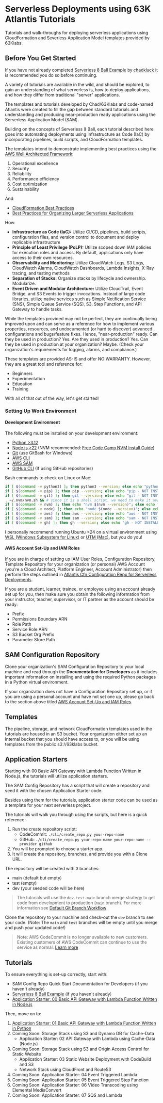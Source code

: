 # Serverless Deployments using 63K Atlantis Tutorials

Tutorials and walk-throughs for deploying serverless applications using CloudFormation and Severless Application Model templates provided by 63Klabs.

## Before You Get Started

If you have not already completed [Serverless 8 Ball Example](https://github.com/chadkluck/serverless-sam-8ball-example) by [chadkluck](https://github.com/chadkluck) it is recommended you do so before continuing.

A variety of tutorials are available in the wild, and should be explored, to gain an understanding of what serverless is, how to deploy applications, and how they differ from traditional "server" applications.

The templates and tutorials developed by Chad/63Klabs and code-named Atlantis were created to fill the gap between standard tutorials and understanding and producing near-production ready applications using the Serverless Application Model (SAM).

Building on the concepts of Serverless 8 Ball, each tutorial described here goes into automating deployments using Infrastructure as Code (IaC) by incorporating pipelines, build scripts, and CloudFormation templates.

The templates intend to demonstrate implementing best practices using the [AWS Well Architected Framework](https://docs.aws.amazon.com/wellarchitected/latest/framework/welcome.html):

1. Operational excellence
2. Security
3. Reliability
4. Performance efficiency
5. Cost optimization
6. Sustainability

And:

- [CloudFormation Best Practices](https://docs.aws.amazon.com/AWSCloudFormation/latest/UserGuide/best-practices.html)
- [Best Practices for Organizing Larger Serverless Applications](https://aws.amazon.com/blogs/compute/best-practices-for-organizing-larger-serverless-applications/)

How:

- **Infrastructure as Code (IaC):** Utilize CI/CD, pipelines, build scripts, configuration files, and version control to document and deploy replicable infrastructure
- **Principle of Least Privilege (PoLP):** Utilize scoped down IAM policies for execution roles and access. By default, applications only have access to their own resources.
- **Observability and Monitoring:** Utilize CloudWatch Logs, S3 Logs, CloudWatch Alarms, CloudWatch Dashboards, Lambda Insights, X-Ray tracing, and testing methods
- **Separation of Stacks:** Organize stacks by lifecycle and ownership. Modularize.
- **Event Driven and Modular Architecture:** Utilize CloudTrail, Event Bridge, and S3 Events to trigger invocations. Instead of large code libraries, utilize native services such as Simple Notification Service (SNS), Simple Queue Service (SQS), S3, Step Functions, and API Gateway to handle tasks.

While the templates provided may not be perfect, they are continually being improved upon and can serve as a reference for how to implement various properties, resources, and undocumented (or hard to discover) advanced configurations and bugs/feature fixes. Hence, "near-production" ready. Can they be used in production? Yes. Are they used in production? Yes. Can they be used in production at your organization? Maybe. (Check your organization's requirements for logging, alarms, and compliance.)

These templates are provided AS-IS and offer NO WARRANTY. However, they are a great tool and reference for:

- Beginners
- Experimentation
- Education
- Training

With all of that out of the way, let's get started!

### Setting Up Work Environment

#### Development Environment

The following must be installed on your development environment:

- [Python >3.12](https://www.python.org/downloads/)
- [Node.js >22](https://nodejs.org/en/download) (NVM recommended: [Free Code Camp NVM Install Guide](https://www.freecodecamp.org/news/node-version-manager-nvm-install-guide/))
- [Git](https://git-scm.com/book/en/v2/Getting-Started-Installing-Git) (use GitBash for Windows)
- [AWS CLI](https://docs.aws.amazon.com/cli/latest/userguide/getting-started-install.html)
- [AWS SAM](https://docs.aws.amazon.com/serverless-application-model/latest/developerguide/install-sam-cli.html)
- [GitHub CLI](https://cli.github.com/) (If using GitHub repositories)

Bash commands to check on Linux or Mac:

```bash
if [ $(command -v python3) ]; then python3 --version; else echo "python3 - NOT INSTALLED"; fi &&
if [ $(command -v pip) ]; then pip --version; else echo "pip - NOT INSTALLED"; fi &&
if [ $(command -v git) ]; then git --version; else echo "git - NOT INSTALLED"; fi &&
. ~/.nvm/nvm.sh && # since it is a shell script, we need to make it available here
if [ $(command -v nvm) ]; then echo "nvm $(nvm --version)"; else echo "nvm - NOT INSTALLED"; fi &&
if [ $(command -v node) ]; then echo "node $(node --version)"; else echo "node - NOT INSTALLED"; fi &&
if [ $(command -v aws) ]; then aws --version; else echo "aws - NOT INSTALLED"; fi &&
if [ $(command -v sam) ]; then sam --version; else echo "sam - NOT INSTALLED"; fi &&
if [ $(command -v gh) ]; then gh --version; else echo "gh - NOT INSTALLED"; fi
```

I personally recommend running Ubuntu >24 on a virtual environment using [WSL (Windows Subsystem for Linux)](https://learn.microsoft.com/en-us/windows/wsl/install) or [UTM (Mac)](https://mac.getutm.app/), but you do you!

#### AWS Account Set-Up and IAM Roles

If you are in charge of setting up IAM User Roles, Configuration Repository, Template Repository for your organization (or personal) AWS Account (you're a Cloud Architect, Platform Engineer, Account Administrator) then perform the steps outlined in [Atlantis Cfn Configuration Repo for Serverless Deployments](https://github.com/63Klabs/atlantis-cfn-configuration-repo-for-serverless-deployments).

If you are a student, learner, trainee, or employee using an account already set up for you, then make sure you obtain the following information from your instructor, teacher, supervisor, or IT partner as the account should be ready:

- Prefix
- Permissions Boundary ARN
- Role Path
- Service Role ARN
- S3 Bucket Org Prefix
- Parameter Store Path

## SAM Configuration Repository

Clone your organization's SAM Configuration Repository to your local machine and read through the **Documentation for Developers** as it includes important information on installing and using the required Python packages in a Python virtual environment.

If your organization does not have a Configuration Repository set up, or if you are using a personal account and have not set one up, please go back to the section above titled [AWS Account Set-Up and IAM Roles](#aws-account-set-up-and-iam-roles).

## Templates

The pipeline, storage, and network CloudFormation templates used in the tutorials are housed in an S3 bucket. Your organization either set up an internal bucket that you should have access to, or you will be using templates from the public s3://63klabs bucket.

## Application Starters

Starting with 00 Basic API Gateway with Lambda Function Written in Node.js, the tutorials will utilize application starters.

The SAM Config Repository has a script that will create a repository and seed it with the chosen Application Starter code.

Besides using them for the tutorials, application starter code can be used as a template for your next serverless project.

The tutorials will walk you through using the scripts, but here is a quick reference:

1. Run the create repository script:
   - CodeCommit: `./cli/create_repo.py your-repo-name`
   - GitHub: `./cli/create_repo.py your-repo-name your-repo-name --provider github`
2. You will be prompted to choose a starter app.
3. It will create the repository, branches, and provide you with a Clone URL.

The repository will be created with 3 branches:

- main (default but empty)
- test (empty)
- dev (your seeded code will be here)

> The tutorials will use the `dev-test-main` branch merge strategy to get code from development to production (`main` branch). For more information see [Default Git Branch Workflow](./tutorials/default-git-branch-workflow.md)

Clone the repository to your machine and check-out the `dev` branch to see your code. (Note: The `main` and `test` branches will be empty until you merge and push your updated code!)

> Note: AWS CodeCommit is no longer available to new customers. Existing customers of AWS CodeCommit can continue to use the service as normal. [Learn more](https://aws.amazon.com/blogs/devops/how-to-migrate-your-aws-codecommit-repository-to-another-git-provider/)

## Tutorials

To ensure everything is set-up correctly, start with:

- SAM Config Repo Quick Start Documentation for Developers (if you haven't already)
- [Serverless 8 Ball Example](https://github.com/chadkluck/serverless-sam-8ball-example) (if you haven't already)
- [Application Starter: 00 Basic API Gateway with Lambda Function Written in Node.js](./tutorials/00-basic-api-gateway-with-lambda-written-in-node/README.md)

Then, move on to:

1. [Application Starter: 01 Basic API Gateway with Lambda Function Written in Python](./tutorials/01-basic-api-gateway-with-lambda-written-in-python/README.md)
2. Coming Soon: Storage Stack using S3 and Dynamo DB for Cache-Data
   - Application Starter: 02 API Gateway with Lambda using Cache-Data (Node.js)
3. Coming Soon: Storage Stack using S3 and Origin Access Control for Static Website
   - Application Starter: 03 Static Website Deployment with CodeBuild and S3
   - Network Stack using CloudFront and Route53
4. Coming Soon: Application Starter: 04 Event Triggered Lambda
5. Coming Soon: Application Starter: 05 Event Triggered Step Function
6. Coming Soon: Application Starter: 06 Video Transcoding using Elemental MediaConvert
7. Coming Soon: Application Starter: 07 SQS and Lambda
